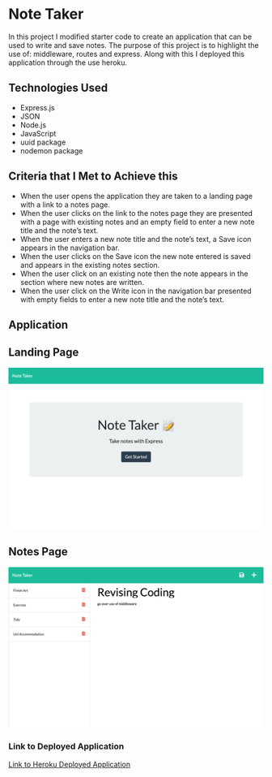 # Note Taker
In this project I modified starter code to create an application that can be used to write and save notes. The purpose of this project is to highlight the use of: middleware, routes and express. Along with this I deployed this application through the use heroku.

## Technologies Used
* Express.js 
* JSON
* Node.js
* JavaScript
* uuid package
* nodemon package
  
## Criteria that I Met to Achieve this

* When the user opens the application they are taken to a landing page with a link to a notes page.
* When the user clicks on the link to the notes page they are presented with a page with existing notes and an empty field to enter a new note title and the note’s text.
* When the user enters a new note title and the note’s text, a Save icon appears in the navigation bar.
* When the user clicks on the Save icon the new note entered is saved and appears in the existing notes section.
* When the user click on an existing note then the note appears in the section where new notes are written.
* When the user click on the Write icon in the navigation bar presented with empty fields to enter a new note title and the note’s text.

## Application 

## Landing Page
![Screenshot of Landing Page](./Assets/landing-page.png?raw=true)
## Notes Page
![Screenshot of Notes Page](Assets/notes-page.png?raw=true)

### Link to Deployed Application
[Link to Heroku Deployed Application](https://limitless-brook-10698.herokuapp.com/)


